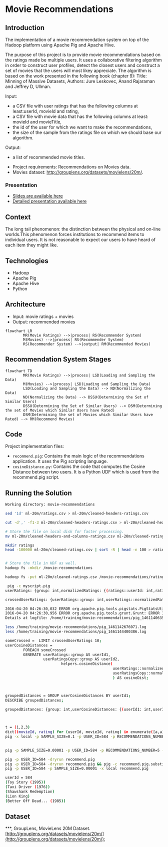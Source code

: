 # Movie Recommendations

## Introduction
The implementation of a movie recommendation system on top of the Hadoop platform using Apache Pig and Apache Hive. 

The purpose of this project is to provide movie recommendations based on the ratings made be multiple users. It uses a collaborative filtering algorithm in order to construct user profiles, detect the closest users and construct a set of movies that the users will most likey appreciate. The algorithm is based on the work presented in the following book (chapter 9): Title: Minning of Massive Datasets, Authors: Jure Leskovec, Anand Rajaraman and Jeffrey D, Ullman.
 
 Input:
 - a CSV file with user ratings that has the following columns at least:userId, movieId and rating,
 - a CSV file with movie data that has the following columns at least: movieId and movieTitle,
 - the id of the user for which we want to make the recommendations, 
 - the size of the sample from the ratings file on which we should base our algorithm.
  
 Output:
 - a list of recommended movie titles.

* Project requirements: Recommendations on Movies data.
* Movies dataset: http://grouplens.org/datasets/movielens/20m/.

### Presentation
* [Slides are available here](https://docs.google.com/presentation/d/1flJE76cDtkiJUl0-LrqE31BscOY6Ukis4GiySqb4Z-A/edit)
* [Detailed presentation available here](https://docs.google.com/document/d/17Jc-x1QEjIf455P8WtmnNGKnGs9ZFdbQbJJTbycSHU0/edit)

## Context
The long tail phenomenon: the distinction between the physical and on-line worlds.This phenomenon forces institutions to recommend items to individual users. It is not reasonable to expect our users to have heard of each item they might like.

## Technologies
* Hadoop
* Apache Pig
* Apache Hive
* Python

## Architecture 
- Input: movie ratings + movies
- Output: recommended movies

```mermaid
flowchart LR
        MR(Movie Ratings) -->|process| RS(Recommender System)
        M(Movies) -->|process| RS(Recommender System)
        RS(Recommender System) -->|output| RM(Recommended Movies)

```

## Recommendation System Stages

```mermaid
flowchart TD
        MR(Movie Ratings) -->|process| LSD(Loading and Sampling the Data)
        M(Movies) -->|process| LSD(Loading and Sampling the Data)
        LSD(Loading and Sampling the Data) --> ND(Normalizing the Data)
        ND(Normalizing the Data) --> DSSU(Determining the Set of Similar Users)
        DSSU(Determining the Set of Similar Users) --> DSM(Determining the set of Movies which Similar Users have Rated)
        DSM(Determining the set of Movies which Similar Users have Rated) --> RM(Recommend Movies)
```

## Code
Project implementation files:
* `recommend.pig`: Contains the main logic of the recommendations application. It uses the Pig scripting language.
* `cosineDistance.py`: Contains the code that computes the Cosine Distance between two users. It is a Python UDF which is used from the recommend.pig script.


## Running the Solution

```sh
Working directory: movie-recommendations

sed '1d' ml-20m/ratings.csv > ml-20m/cleaned-headers-ratings.csv

cut -d',' -f1-3 ml-20m/cleaned-headers-ratings.csv > ml-20m/cleaned-headers-and-columns-ratings.csv

# Store the file on local disk for faster processing.
mv ml-20m/cleaned-headers-and-columns-ratings.csv ml-20m/cleaned-ratings.csv

mkdir ratings
head -100000 ml-20m/cleaned-ratings.csv | sort -R | head -n 100 > ratings/ratings.csv


# Store the file in HDF as well.
hadoop fs -mkdir /movie-recommendations

hadoop fs -put ml-20m/cleaned-ratings.csv /movie-recommendations/ratings/ratings.csv

 pig -c myscript.pig
userRatings: {group: int,normalizedRatings: {(ratings::userId: int,ratings::movieId: int,rating: double)}}

crossedUserRatings: {userRatings::group: int,userRatings::normalizedRatings: {(ratings::userId: int,ratings::movieId: int,rating: double)},userRatingsCopy::group: int,userRatingsCopy::normalizedRatings: {(ratings::userId: int,ratings::movieId: int,rating: double)}}

2016-04-20 04:26:30,032 ERROR org.apache.pig.tools.pigstats.PigStatsUtil: 1 map reduce job(s) failed!
2016-04-20 04:26:30,956 ERROR org.apache.pig.tools.grunt.Grunt: ERROR 1066: Unable to open iterator for alias userCosineDistances
Details at logfile: /home/training/movie-recommendations/pig_1461140635901.log

less /home/training/movie-recommendations/pig_1461142676071.log
less /home/training/movie-recommendations/pig_1461144400386.log

someCrossed =  LIMIT crossedUserRatings 10;
userCosineDistances = 
        FOREACH someCrossed
        GENERATE userRatings::group AS userId1, 
                 userRatingsCopy::group AS userId2,
                         helpers.cosineDistance(
                                                userRatings::normalizedRatings, 
                                                userRatingsCopy::normalizedRatings
                                                ) AS cosineDist;



groupedDistances = GROUP userCosineDistances BY userId1;
DESCRIBE groupedDistances;

groupedDistances: {group: int,userCosineDistances: {(userId1: int,userId2: int,cosineDist: float)}}

         

t = (1,2,3)
dict((movieId, rating) for (userId, movieId, rating) in enumerate([a,a]))
pig -x local -p SAMPLE_SIZE=0.1 -p USER_ID=584 -p RECOMMENDATIONS_NUMBER=5 recommend.pig 

 
pig -p SAMPLE_SIZE=0.00001 -p USER_ID=584 -p RECOMMENDATIONS_NUMBER=5 -p CLOSEST_USERS_NUMBER=5 recommend.pig 

pig -p USER_ID=584 -dryrun recommend.pig 
pig -p USER_ID=584 -dryrun recommend.pig && pig -c recommend.pig.substituted
pig -p USER_ID=584 -p SAMPLE_SIZE=0.00001 -x local recommend.pig 

userId = 584
(Toy Story (1995))
(Taxi Driver (1976))
(Shawshank Redemption)
(Lion King)
(Better Off Dead... (1985))
```
## Dataset
***, GroupLens, MovieLens 20M Dataset. [http://grouplens.org/datasets/movielens/20m/](http://grouplens.org/datasets/movielens/20m/);






